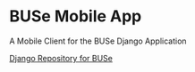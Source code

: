 # BUSe Mobile App

A Mobile Client for the BUSe Django Application

[Django Repository for BUSe](https://github.com/srijans38/BUSe/)